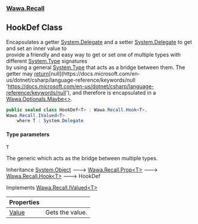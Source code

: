 ### [Wawa.Recall](Wawa.Recall.md 'Wawa.Recall')

## HookDef<T> Class

Encapsulates a getter [System.Delegate](https://docs.microsoft.com/en-us/dotnet/api/System.Delegate 'System.Delegate') and a setter [System.Delegate](https://docs.microsoft.com/en-us/dotnet/api/System.Delegate 'System.Delegate') to get and set an inner value to  
provide a friendly and easy way to get or set one of multiple types with different [System.Type](https://docs.microsoft.com/en-us/dotnet/api/System.Type 'System.Type') signatures  
by using a general [System.Type](https://docs.microsoft.com/en-us/dotnet/api/System.Type 'System.Type') that acts as a bridge between them. The getter may [return](https://docs.microsoft.com/en-us/dotnet/csharp/language-reference/keywords/return 'https://docs.microsoft.com/en-us/dotnet/csharp/language-reference/keywords/return')[null](https://docs.microsoft.com/en-us/dotnet/csharp/language-reference/keywords/null 'https://docs.microsoft.com/en-us/dotnet/csharp/language-reference/keywords/null'), and therefore is encapsulated in a [Wawa.Optionals.Maybe&lt;&gt;](https://docs.microsoft.com/en-us/dotnet/api/Wawa.Optionals.Maybe-1 'Wawa.Optionals.Maybe`1').

```csharp
public sealed class HookDef<T> : Wawa.Recall.Hook<T>,
Wawa.Recall.IValued<T>
    where T : System.Delegate
```
#### Type parameters

<a name='Wawa.Recall.HookDef_T_.T'></a>

`T`

The generic which acts as the bridge between multiple types.

Inheritance [System.Object](https://docs.microsoft.com/en-us/dotnet/api/System.Object 'System.Object') &#129106; [Wawa.Recall.Prop&lt;](Prop{T}.md 'Wawa.Recall.Prop<T>')[T](HookDef{T}.md#Wawa.Recall.HookDef_T_.T 'Wawa.Recall.HookDef<T>.T')[&gt;](Prop{T}.md 'Wawa.Recall.Prop<T>') &#129106; [Wawa.Recall.Hook&lt;](Hook{T}.md 'Wawa.Recall.Hook<T>')[T](HookDef{T}.md#Wawa.Recall.HookDef_T_.T 'Wawa.Recall.HookDef<T>.T')[&gt;](Hook{T}.md 'Wawa.Recall.Hook<T>') &#129106; HookDef<T>

Implements [Wawa.Recall.IValued&lt;](IValued{T}.md 'Wawa.Recall.IValued<T>')[T](HookDef{T}.md#Wawa.Recall.HookDef_T_.T 'Wawa.Recall.HookDef<T>.T')[&gt;](IValued{T}.md 'Wawa.Recall.IValued<T>')

| Properties | |
| :--- | :--- |
| [Value](HookDef{T}.Value.md 'Wawa.Recall.HookDef<T>.Value') | Gets the value. |
